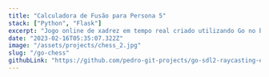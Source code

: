 ```yaml
---
title: "Calculadora de Fusão para Persona 5"
stack: ["Python", "Flask"]
excerpt: "Jogo online de xadrez em tempo real criado utilizando Go no backend e React no frotnend."
date: "2023-02-16T05:35:07.322Z"
image: "/assets/projects/chess_2.jpg"
slug: "/go-chess"
githubLink: "https://github.com/pedro-git-projects/go-sdl2-raycasting-engine"
---
```

